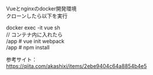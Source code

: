 Vueとnginxのdocker開発環境  
クローンしたら以下を実行  
  
docker exec -it vue sh  
// コンテナ内に入れたら  
/app # vue init webpack  
/app # npm install  
  
参考サイト：  
https://qiita.com/akashixi/items/2ebe9404c64a8854b4e5